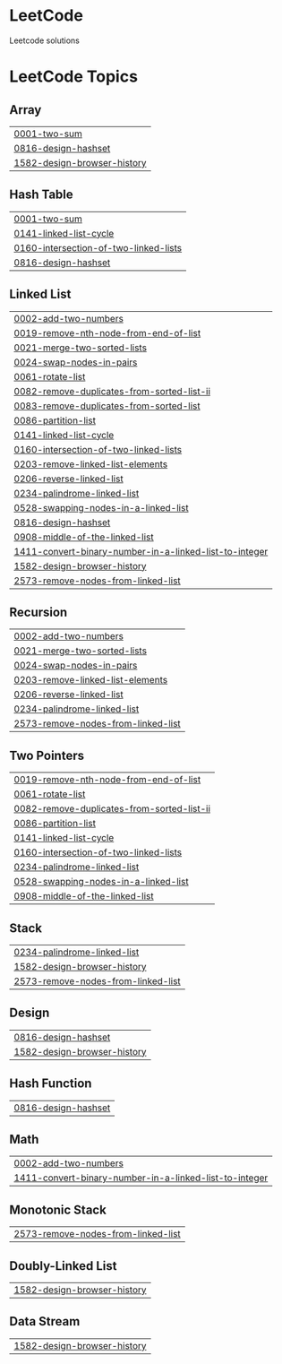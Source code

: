# LeetCode
Leetcode solutions

<!---LeetCode Topics Start-->
# LeetCode Topics
## Array
|  |
| ------- |
| [0001-two-sum](https://github.com/JayeshPadhiar/LeetCode/tree/master/0001-two-sum) |
| [0816-design-hashset](https://github.com/JayeshPadhiar/LeetCode/tree/master/0816-design-hashset) |
| [1582-design-browser-history](https://github.com/JayeshPadhiar/LeetCode/tree/master/1582-design-browser-history) |
## Hash Table
|  |
| ------- |
| [0001-two-sum](https://github.com/JayeshPadhiar/LeetCode/tree/master/0001-two-sum) |
| [0141-linked-list-cycle](https://github.com/JayeshPadhiar/LeetCode/tree/master/0141-linked-list-cycle) |
| [0160-intersection-of-two-linked-lists](https://github.com/JayeshPadhiar/LeetCode/tree/master/0160-intersection-of-two-linked-lists) |
| [0816-design-hashset](https://github.com/JayeshPadhiar/LeetCode/tree/master/0816-design-hashset) |
## Linked List
|  |
| ------- |
| [0002-add-two-numbers](https://github.com/JayeshPadhiar/LeetCode/tree/master/0002-add-two-numbers) |
| [0019-remove-nth-node-from-end-of-list](https://github.com/JayeshPadhiar/LeetCode/tree/master/0019-remove-nth-node-from-end-of-list) |
| [0021-merge-two-sorted-lists](https://github.com/JayeshPadhiar/LeetCode/tree/master/0021-merge-two-sorted-lists) |
| [0024-swap-nodes-in-pairs](https://github.com/JayeshPadhiar/LeetCode/tree/master/0024-swap-nodes-in-pairs) |
| [0061-rotate-list](https://github.com/JayeshPadhiar/LeetCode/tree/master/0061-rotate-list) |
| [0082-remove-duplicates-from-sorted-list-ii](https://github.com/JayeshPadhiar/LeetCode/tree/master/0082-remove-duplicates-from-sorted-list-ii) |
| [0083-remove-duplicates-from-sorted-list](https://github.com/JayeshPadhiar/LeetCode/tree/master/0083-remove-duplicates-from-sorted-list) |
| [0086-partition-list](https://github.com/JayeshPadhiar/LeetCode/tree/master/0086-partition-list) |
| [0141-linked-list-cycle](https://github.com/JayeshPadhiar/LeetCode/tree/master/0141-linked-list-cycle) |
| [0160-intersection-of-two-linked-lists](https://github.com/JayeshPadhiar/LeetCode/tree/master/0160-intersection-of-two-linked-lists) |
| [0203-remove-linked-list-elements](https://github.com/JayeshPadhiar/LeetCode/tree/master/0203-remove-linked-list-elements) |
| [0206-reverse-linked-list](https://github.com/JayeshPadhiar/LeetCode/tree/master/0206-reverse-linked-list) |
| [0234-palindrome-linked-list](https://github.com/JayeshPadhiar/LeetCode/tree/master/0234-palindrome-linked-list) |
| [0528-swapping-nodes-in-a-linked-list](https://github.com/JayeshPadhiar/LeetCode/tree/master/0528-swapping-nodes-in-a-linked-list) |
| [0816-design-hashset](https://github.com/JayeshPadhiar/LeetCode/tree/master/0816-design-hashset) |
| [0908-middle-of-the-linked-list](https://github.com/JayeshPadhiar/LeetCode/tree/master/0908-middle-of-the-linked-list) |
| [1411-convert-binary-number-in-a-linked-list-to-integer](https://github.com/JayeshPadhiar/LeetCode/tree/master/1411-convert-binary-number-in-a-linked-list-to-integer) |
| [1582-design-browser-history](https://github.com/JayeshPadhiar/LeetCode/tree/master/1582-design-browser-history) |
| [2573-remove-nodes-from-linked-list](https://github.com/JayeshPadhiar/LeetCode/tree/master/2573-remove-nodes-from-linked-list) |
## Recursion
|  |
| ------- |
| [0002-add-two-numbers](https://github.com/JayeshPadhiar/LeetCode/tree/master/0002-add-two-numbers) |
| [0021-merge-two-sorted-lists](https://github.com/JayeshPadhiar/LeetCode/tree/master/0021-merge-two-sorted-lists) |
| [0024-swap-nodes-in-pairs](https://github.com/JayeshPadhiar/LeetCode/tree/master/0024-swap-nodes-in-pairs) |
| [0203-remove-linked-list-elements](https://github.com/JayeshPadhiar/LeetCode/tree/master/0203-remove-linked-list-elements) |
| [0206-reverse-linked-list](https://github.com/JayeshPadhiar/LeetCode/tree/master/0206-reverse-linked-list) |
| [0234-palindrome-linked-list](https://github.com/JayeshPadhiar/LeetCode/tree/master/0234-palindrome-linked-list) |
| [2573-remove-nodes-from-linked-list](https://github.com/JayeshPadhiar/LeetCode/tree/master/2573-remove-nodes-from-linked-list) |
## Two Pointers
|  |
| ------- |
| [0019-remove-nth-node-from-end-of-list](https://github.com/JayeshPadhiar/LeetCode/tree/master/0019-remove-nth-node-from-end-of-list) |
| [0061-rotate-list](https://github.com/JayeshPadhiar/LeetCode/tree/master/0061-rotate-list) |
| [0082-remove-duplicates-from-sorted-list-ii](https://github.com/JayeshPadhiar/LeetCode/tree/master/0082-remove-duplicates-from-sorted-list-ii) |
| [0086-partition-list](https://github.com/JayeshPadhiar/LeetCode/tree/master/0086-partition-list) |
| [0141-linked-list-cycle](https://github.com/JayeshPadhiar/LeetCode/tree/master/0141-linked-list-cycle) |
| [0160-intersection-of-two-linked-lists](https://github.com/JayeshPadhiar/LeetCode/tree/master/0160-intersection-of-two-linked-lists) |
| [0234-palindrome-linked-list](https://github.com/JayeshPadhiar/LeetCode/tree/master/0234-palindrome-linked-list) |
| [0528-swapping-nodes-in-a-linked-list](https://github.com/JayeshPadhiar/LeetCode/tree/master/0528-swapping-nodes-in-a-linked-list) |
| [0908-middle-of-the-linked-list](https://github.com/JayeshPadhiar/LeetCode/tree/master/0908-middle-of-the-linked-list) |
## Stack
|  |
| ------- |
| [0234-palindrome-linked-list](https://github.com/JayeshPadhiar/LeetCode/tree/master/0234-palindrome-linked-list) |
| [1582-design-browser-history](https://github.com/JayeshPadhiar/LeetCode/tree/master/1582-design-browser-history) |
| [2573-remove-nodes-from-linked-list](https://github.com/JayeshPadhiar/LeetCode/tree/master/2573-remove-nodes-from-linked-list) |
## Design
|  |
| ------- |
| [0816-design-hashset](https://github.com/JayeshPadhiar/LeetCode/tree/master/0816-design-hashset) |
| [1582-design-browser-history](https://github.com/JayeshPadhiar/LeetCode/tree/master/1582-design-browser-history) |
## Hash Function
|  |
| ------- |
| [0816-design-hashset](https://github.com/JayeshPadhiar/LeetCode/tree/master/0816-design-hashset) |
## Math
|  |
| ------- |
| [0002-add-two-numbers](https://github.com/JayeshPadhiar/LeetCode/tree/master/0002-add-two-numbers) |
| [1411-convert-binary-number-in-a-linked-list-to-integer](https://github.com/JayeshPadhiar/LeetCode/tree/master/1411-convert-binary-number-in-a-linked-list-to-integer) |
## Monotonic Stack
|  |
| ------- |
| [2573-remove-nodes-from-linked-list](https://github.com/JayeshPadhiar/LeetCode/tree/master/2573-remove-nodes-from-linked-list) |
## Doubly-Linked List
|  |
| ------- |
| [1582-design-browser-history](https://github.com/JayeshPadhiar/LeetCode/tree/master/1582-design-browser-history) |
## Data Stream
|  |
| ------- |
| [1582-design-browser-history](https://github.com/JayeshPadhiar/LeetCode/tree/master/1582-design-browser-history) |
<!---LeetCode Topics End-->